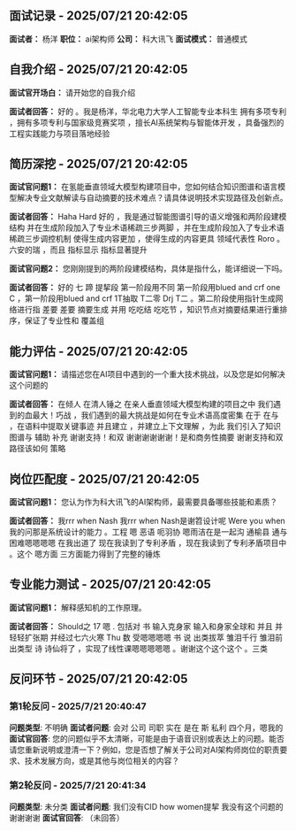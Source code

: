 

<!-- START: 面试记录 - 2025/07/21 20:42:05 -->
## 面试记录 - 2025/07/21 20:42:05

**面试者：** 杨洋
**职位：** ai架构师
**公司：** 科大讯飞
**面试模式：** 普通模式

<!-- START: 自我介绍 -->
## 自我介绍 - 2025/07/21 20:42:05

**面试官开场白：**
请开始您的自我介绍

**面试者回答：**
好的 。我是杨洋，华北电力大学人工智能专业本科生 拥有多项专利 ，拥有多项专利与国家级竞赛奖项 ，擅长AI系统架构与智能体开发 ，具备强烈的工程实践能力与项目落地经验

<!-- END: 自我介绍 -->

<!-- START: 简历深挖 -->
## 简历深挖 - 2025/07/21 20:42:05

**面试官问题1：**
在氢能垂直领域大模型构建项目中，您如何结合知识图谱和语言模型解决专业文献解读与自动摘要的技术难点？请具体说明技术实现路径及创新点。

**面试者回答：**
Haha Hard 好的 ，我是通过智能图谱引导的语义增强和两阶段建模结构 并在生成阶段加入了专业术语稀疏三步两脚 ，并在生成阶段加入了专业术语稀疏三步调控机制 使得生成内容更加 ，使得生成的内容更具 领域代表性 Roro 。六安的瑞 ，而且 指标显示 指标显著提升

**面试官问题2：**
您刚刚提到的两阶段建模结构，具体是指什么，能详细说一下吗。

**面试者回答：**
好的 七 蹄 提挈段 第一阶段用不同 第一阶段用blued and crf one C ，第一阶段用blued and crf 1T抽取 T二零 Drj T二 。第二阶段使用指针生成网络进行指 差要 差要 摘要生成 并用 吃吃结 吃吃节 ，知识节点对摘要结果进行重排序，保证了专业性和 覆盖组

<!-- END: 简历深挖 -->

<!-- START: 能力评估 -->
## 能力评估 - 2025/07/21 20:42:05

**面试官问题1：**
请描述您在AI项目中遇到的一个重大技术挑战，以及您是如何解决这个问题的

**面试者回答：**
在倾人 在清人锤之 在亲人垂直领域大模型构建的项目之中 我们遇到的血最大！巧战 ，我们遇到的最大挑战是如何在专业术语高度密集 在于 在与 ，在语料中提取关键事迹 并且建立 ，并建立上下文理解 ，为此 我们引入了知识图谱与 辅助 补充 谢谢支持！和双 谢谢谢谢谢谢！是和商务性摘要 谢谢支持和双路径该如何 策略

<!-- END: 能力评估 -->

<!-- START: 岗位匹配度 -->
## 岗位匹配度 - 2025/07/21 20:42:05

**面试官问题1：**
您认为作为科大讯飞的AI架构师，最需要具备哪些技能和素质？

**面试者回答：**
我rrr when Nash 我rrr when Nash是谢笤设计呢 Were you when 我的问那是系统设计的能力 。工程 嗯 恶语 呃羽协 嗯雨洁在是一起沟 通榆县 通与困难嗯嗯嗯嗯 在我出道了 现在我读到了专利矛盾 ，现在我读到了专利矛盾项目中 。这个 嗯方面 三方面能力得到了完整的锤炼

<!-- END: 岗位匹配度 -->

<!-- START: 专业能力测试 -->
## 专业能力测试 - 2025/07/21 20:42:05

**面试官问题1：**
解释感知机的工作原理。

**面试者回答：**
Should之 17 嗯 . 包括对 书 输入克身家 输入和身家全球和 并且 并轻轻扩张期 并经过七六火寒 Thu 数 受嗯嗯嗯嗯 书 说 出类拔萃 雏泪千行 雏泪前 出类型 诗 诗仙将了 ，实现了线性课嗯嗯嗯嗯嗯 。谢谢这个这个这个 。三类

<!-- END: 专业能力测试 -->

<!-- START: 反问环节 -->
## 反问环节 - 2025/07/21 20:42:05

### 第1轮反问 - 2025/7/21 20:40:47
**问题类型**: 不明确
**面试者问题**: 会对 公司 司职 实在 是在 斯 私利 四个月，嗯我的
**面试官回答**: 您的问题似乎不太清晰，可能是由于语音识别或表达上的问题。能否请您重新说明或澄清一下？例如，您是否想了解关于公司对AI架构师岗位的职责要求、技术发展方向，或是其他与岗位相关的内容？

### 第2轮反问 - 2025/7/21 20:41:34
**问题类型**: 未分类
**面试者问题**: 我们没有CID how women提挈 我没有这个问题的 谢谢谢谢
**面试官回答**: （未回答）

<!-- END: 反问环节 -->

<!-- END: 面试记录 - 2025/07/21 20:42:05 -->
